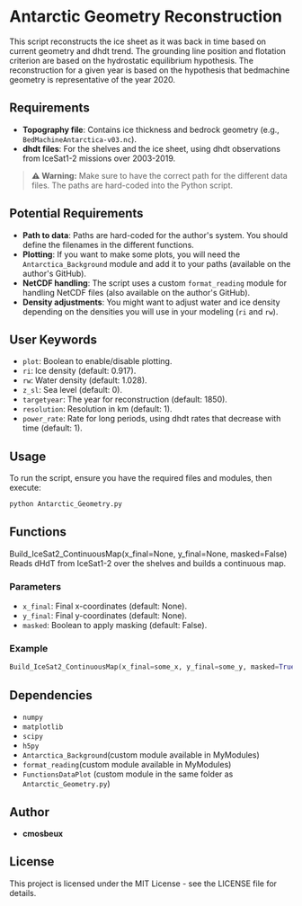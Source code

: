 
# Antarctic Geometry Reconstruction

This script reconstructs the ice sheet as it was back in time based on current geometry and dhdt trend. The grounding line position and flotation criterion are based on the hydrostatic equilibrium hypothesis. The reconstruction for a given year is based on the hypothesis that bedmachine geometry is representative of the year 2020.

## Requirements

- **Topography file**: Contains ice thickness and bedrock geometry (e.g., `BedMachineAntarctica-v03.nc`).
- **dhdt files**: For the shelves and the ice sheet, using dhdt observations from IceSat1-2 missions over 2003-2019.

> **⚠️ Warning:**
> Make sure to have the correct path for the different data files. The paths are hard-coded into the Python script.

## Potential Requirements

- **Path to data**: Paths are hard-coded for the author's system. You should define the filenames in the different functions.
- **Plotting**: If you want to make some plots, you will need the `Antarctica_Background` module and add it to your paths (available on the author's GitHub).
- **NetCDF handling**: The script uses a custom `format_reading` module for handling NetCDF files (also available on the author's GitHub).
- **Density adjustments**: You might want to adjust water and ice density depending on the densities you will use in your modeling (`ri` and `rw`).

## User Keywords

- `plot`: Boolean to enable/disable plotting.
- `ri`: Ice density (default: 0.917).
- `rw`: Water density (default: 1.028).
- `z_sl`: Sea level (default: 0).
- `targetyear`: The year for reconstruction (default: 1850).
- `resolution`: Resolution in km (default: 1).
- `power_rate`: Rate for long periods, using dhdt rates that decrease with time (default: 1).

## Usage

To run the script, ensure you have the required files and modules, then execute:

```bash
python Antarctic_Geometry.py
```

## Functions

Build_IceSat2_ContinuousMap(x_final=None, y_final=None, masked=False)
Reads dHdT from IceSat1-2 over the shelves and builds a continuous map.

### Parameters

- `x_final`: Final x-coordinates (default: None).
- `y_final`: Final y-coordinates (default: None).
- `masked`: Boolean to apply masking (default: False).

### Example

```python
Build_IceSat2_ContinuousMap(x_final=some_x, y_final=some_y, masked=True)
```

## Dependencies

- `numpy`
- `matplotlib`
- `scipy`
- `h5py`
- `Antarctica_Background`(custom module available in MyModules)
- `format_reading`(custom module available in MyModules)
- `FunctionsDataPlot` (custom module in the same folder as `Antarctic_Geometry.py`)

## Author

- **cmosbeux**

## License

This project is licensed under the MIT License - see the LICENSE file for details.